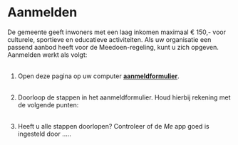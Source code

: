 # Aanmelden
De gemeente geeft inwoners met een laag inkomen maximaal € 150,- voor culturele, sportieve en educatieve activiteiten. Als uw organisatie een passend aanbod heeft voor de Meedoen-regeling, kunt u zich opgeven.
Aanmelden werkt als volgt:
<br /> &nbsp;

1. Open deze pagina op uw computer <a href="https://nijmegen.forus.io/provider/sign-up" target="_blank">**aanmeldformulier**</a>.
<br /> &nbsp;

2. Doorloop de stappen in het aanmeldformulier. Houd hierbij rekening met de volgende punten:
<br /> &nbsp;

3. Heeft u alle stappen doorlopen? Controleer of de _Me_ app goed is ingesteld door .....
<br /> &nbsp;

